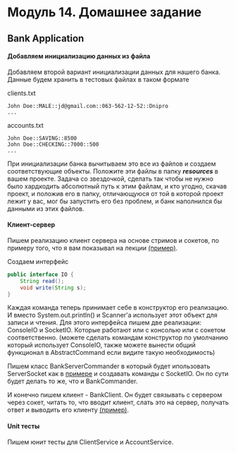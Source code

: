 # Модуль 14. Домашнее задание

## Bank Application

#### Добавляем инициализацию данных из файла
 
Добавляем второй вариант инициализации данных для нашего банка. Данные будем хранить в тестовых файлах в таком формате

clients.txt

    John Doe::MALE::jd@gmail.com::063-562-12-52::Dnipro
    ...

accounts.txt

    John Doe::SAVING::8500
    John Doe::CHECKING::7000::500
    ...

При инициализации банка вычитываем это все из файлов и создаем соответствующие объекты.
Положите эти файлы в папку ***resources*** в вашем проекте.
Задача со звездочкой, сделать так чтобы не нужно было хардкодить абсолютный путь к этим файлам,
и кто угодно, скачав проект, и положив его в папку, отличающуюся от той в которой проект лежит у вас, мог бы запустить его без проблем,
и банк наполнился бы данными из этих файлов.

#### Клиент-сервер

Пишем реализацию клиент сервера на основе стримов и сокетов, по примеру того, что я вам показывал на лекции [(пример)](https://github.com/spalah-java/java-language-basics/tree/master/src/ua/spalah/io/sockets).

Создаем интерфейс

```java
public interface IO {
    String read();
    void write(String s);
}
```

Каждая команда теперь принимает себе в конструктор его реализацию.
И вместо System.out.println() и Scanner'а использует этот объект для записи и чтения.
Для этого интерфейса пишем две реализации: ConsoleIO и SocketIO. Которые работают или с консолью или с сокетом соответственно.
(можете сделать командам конструктор по умолчанию который использует ConsoleIO, также можете вынести общий функционал в AbstractCommand если видите такую необходимость)

Пишем класс BankServerCommander в который будет ипользовать ServerSocket как в [примере](https://github.com/spalah-java/java-language-basics/blob/master/src/ua/spalah/io/sockets/Server.java) и создавать команды с SocketIO. Он по сути будет делать то же, что и BankCommander.

И конечно пишем клиент - BankClient. Он будет связывать с сервером через сокет, читать то, что вводит клиент, слать это на сервер, получать ответ и выводить его клиенту [(пример)](https://github.com/spalah-java/java-language-basics/blob/master/src/ua/spalah/io/sockets/Client.java).



#### Unit тесты

Пишем юнит тесты для ClientService и AccountService.